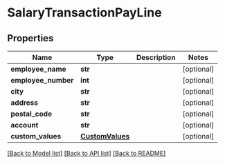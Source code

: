 # SalaryTransactionPayLine

## Properties
Name | Type | Description | Notes
------------ | ------------- | ------------- | -------------
**employee_name** | **str** |  | [optional] 
**employee_number** | **int** |  | [optional] 
**city** | **str** |  | [optional] 
**address** | **str** |  | [optional] 
**postal_code** | **str** |  | [optional] 
**account** | **str** |  | [optional] 
**custom_values** | [**CustomValues**](CustomValues.md) |  | [optional] 

[[Back to Model list]](../README.md#documentation-for-models) [[Back to API list]](../README.md#documentation-for-api-endpoints) [[Back to README]](../README.md)

